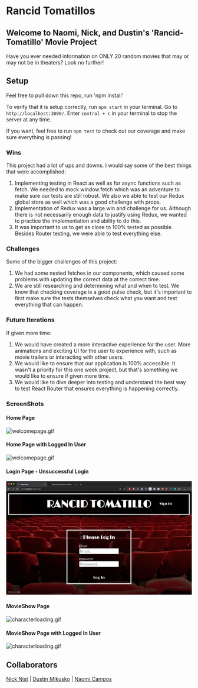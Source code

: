 # Rancid Tomatillos

## Welcome to Naomi, Nick, and Dustin's 'Rancid-Tomatillo' Movie Project

Have you ever needed information on ONLY 20 random movies that may or may not be in theaters? Look no further!

## Setup

Feel free to pull down this repo, run 'npm install'

To verify that it is setup correctly, run `npm start` in your terminal. Go to `http://localhost:3000/`. Enter `control + c` in your terminal to stop the server at any time.

If you want, feel free to run `npm test` to check out our coverage and make sure everything is passing!

### Wins

This project had a lot of ups and downs. I would say some of the best things that were accomplished: 
1. Implementing testing in React as well as for async functions such as fetch. We needed to mock window.fetch which was an adventure to make sure our tests are still robust. We also we able to test our Redux global store as well which was a good challenge with props.
1. Implementation of Redux was a large win and challenge for us. Although there is not necessarily enough data to justify using Redux, we wanted to practice the implementation and ability to do this.
1. It was important to us to get as close to 100% tested as possible. Besides Router testing, we were able to test everything else.

### Challenges

Some of the bigger challenges of this project:
1. We had some nested fetches in our components, which caused some problems with updating the correct data at the correct time. 
1. We are still researching and determining what and when to test. We know that checking coverage is a good pulse check, but it's important to first make sure the tests themselves check what you want and test everything that can happen.

### Future Iterations

If given more time:
1. We would have created a more interactive experience for the user. More animations and exciting UI for the user to experience with, such as movie trailers or interacting with other users. 
1. We would like to ensure that our application is 100% accessible. It wasn't a priority for this one week project, but that's something we would like to ensure if given more time.
1. We would like to dive deeper into testing and understand the best way to test React Router that ensures everything is happening correctly.


### ScreenShots
#### Home Page
![welcomepage.gif](src/images/home_page.gif)

#### Home Page with Logged In User
![welcomepage.gif](src/images/home_page_loggedin.gif)

#### Login Page - Unsuccessful Login
![moviepage.gif](src/images/login_error.gif)

#### MovieShow Page
![characterloading.gif](src/images/movie_show.gif)

#### MovieShow Page with Logged In User
![characterloading.gif](src/images/movie_show_loggedin.gif)

## Collaborators

[Nick Nist](https://github.com/nicknist) | [Dustin Mikusko](https://github.com/dustin-mikusko) | [Naomi Campos](https://github.com/NaomiKC92)
